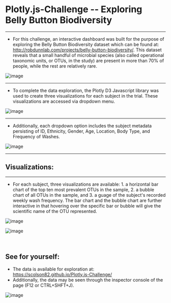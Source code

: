 # Plotly.js-Challenge -- Exploring Belly Button Biodiversity
<hr>

* For this challenge, an interactive dashboard was built for the purpose of exploring the Belly Button Biodiversity dataset which can be found at: http://robdunnlab.com/projects/belly-button-biodiversity/. This dataset reveals that a small handful of microbial species (also called operational taxonomic units, or OTUs, in the study) are present in more than 70% of people, while the rest are relatively rare.

![image](https://user-images.githubusercontent.com/83737584/134755339-523a2e72-d530-409b-a963-bae10ce6e42d.png)

<hr>

* To complete the data exploration, the Plotly D3 Javascript library was used to create three visualizations for each subject in the trial. These visualizations are accessed via dropdown menu. 

![image](https://user-images.githubusercontent.com/83737584/134755523-42b3adc4-f64d-4988-ad5e-7893369ec3d2.png) 

<hr>

* Additionally, each dropdown option includes the subject metadata persisting of ID, Ethnicity, Gender, Age, Location, Body Type, and Frequency of Washes.

![image](https://user-images.githubusercontent.com/83737584/134755533-2dcc6f8e-e67a-44f6-bd23-0eb0713e86bb.png)

<hr>

## Visualizations:

<hr>

* For each subject, three visualizations are available: 1. a horizontal bar chart of the top ten most prevalent OTUs in the sample, 2. a bubble chart of all OTUs in the sample, and 3. a guage of the subject's recorded weekly wash frequency. The bar chart and the bubble chart are further interactive in that hovering over the specific bar or bubble will give the scientific name of the OTU represented. 


![image](https://user-images.githubusercontent.com/83737584/134755972-50883923-4e2d-4304-8100-85fead7e3469.png)


![image](https://user-images.githubusercontent.com/83737584/134755903-8e1c2c3e-6ef4-49b1-a9d9-b14e0d173812.png)

<br>

## See for yourself:

* The data is available for exploration at: https://scolson82.github.io/Plotly.js-Challenge/
* Additionally, the data may be seen through the inspector console of the page (F12 or CTRL+SHFT+J). 

![image](https://user-images.githubusercontent.com/83737584/134755146-106a46db-b910-46fc-8a5f-27489fc627cf.png)

